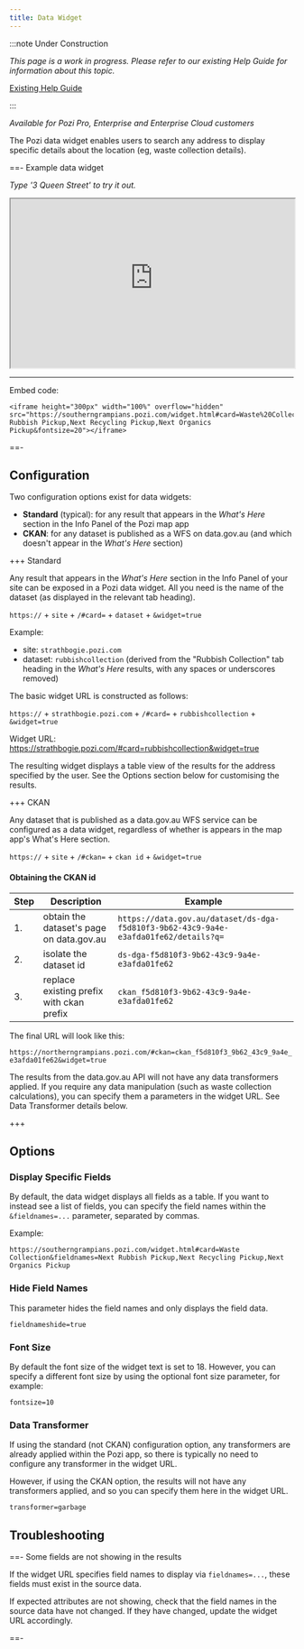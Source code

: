 ```yaml
---
title: Data Widget
---
```


:::note Under Construction

*This page is a work in progress. Please refer to our existing Help Guide for information about this topic.*

[Existing Help Guide](https://help.pozi.com/search?query=widgets)

:::

*Available for Pozi Pro, Enterprise and Enterprise Cloud customers*

The Pozi data widget enables users to search any address to display specific details about the location (eg, waste collection details).

==- Example data widget

*Type '3 Queen Street' to try it out.*

<iframe height="300px" width="100%" overflow="hidden" src="https://southerngrampians.pozi.com/widget.html#card=Waste%20Collection&fieldnames=Next Rubbish Pickup,Next Recycling Pickup,Next Organics Pickup&fontsize=20"></iframe>

---

Embed code:

```
<iframe height="300px" width="100%" overflow="hidden" src="https://southerngrampians.pozi.com/widget.html#card=Waste%20Collection&fieldnames=Next Rubbish Pickup,Next Recycling Pickup,Next Organics Pickup&fontsize=20"></iframe>
```

==-

## Configuration

Two configuration options exist for data widgets:

* **Standard** (typical): for any result that appears in the *What's Here* section in the Info Panel of the Pozi map app
* **CKAN**: for any dataset is published as a WFS on data.gov.au (and which doesn't appear in the *What's Here* section)

+++ Standard

Any result that appears in the *What's Here* section in the Info Panel of your site can be exposed in a Pozi data widget. All you need is the name of the dataset (as displayed in the relevant tab heading).

`https://` + `site` + `/#card=` + `dataset` + `&widget=true`

Example:

* site: `strathbogie.pozi.com`
* dataset: `rubbishcollection` (derived from the "Rubbish Collection" tab heading in the *What's Here* results, with any spaces or underscores removed)

The basic widget URL is constructed as follows:

`https://` + `strathbogie.pozi.com` + `/#card=` + `rubbishcollection` + `&widget=true`

Widget URL: https://strathbogie.pozi.com/#card=rubbishcollection&widget=true

The resulting widget displays a table view of the results for the address specified by the user. See the Options section below for customising the results.

+++ CKAN

Any dataset that is published as a data.gov.au WFS service can be configured as a data widget, regardless of whether is appears in the map app's What's Here section.

`https://` + `site` + `/#ckan=` + `ckan id` + `&widget=true`

#### Obtaining the CKAN id

|Step|Description|Example|
|---|---|---|
|1.|obtain the dataset's page on data.gov.au|`https://data.gov.au/dataset/ds-dga-f5d810f3-9b62-43c9-9a4e-e3afda01fe62/details?q=`|
|2.|isolate the dataset id|`ds-dga-f5d810f3-9b62-43c9-9a4e-e3afda01fe62`|
|3.|replace existing prefix with ckan prefix|`ckan_f5d810f3-9b62-43c9-9a4e-e3afda01fe62`|

The final URL will look like this:

`https://northerngrampians.pozi.com/#ckan=ckan_f5d810f3_9b62_43c9_9a4e_e3afda01fe62&widget=true`

The results from the data.gov.au API will not have any data transformers applied. If you require any data manipulation (such as waste collection calculations), you can specify them a parameters in the widget URL. See Data Transformer details below.

+++

## Options

### Display Specific Fields

By default, the data widget displays all fields as a table. If you want to instead see a list of fields, you can specify the field names within the `&fieldnames=...` parameter, separated by commas.

Example:

```
https://southerngrampians.pozi.com/widget.html#card=Waste Collection&fieldnames=Next Rubbish Pickup,Next Recycling Pickup,Next Organics Pickup
```

### Hide Field Names

This parameter hides the field names and only displays the field data.

`fieldnameshide=true`

### Font Size

By default the font size of the widget text is set to 18. However, you can specify a different font size by using the optional font size parameter, for example:

`fontsize=10`

### Data Transformer

If using the standard (not CKAN) configuration option, any transformers are already applied within the Pozi app, so there is typically no need to configure any transformer in the widget URL.

However, if using the CKAN option, the results will not have any transformers applied, and so you can specify them here in the widget URL.

`transformer=garbage`

## Troubleshooting

==- Some fields are not showing in the results

If the widget URL specifies field names to display via `fieldnames=...`, these fields must exist in the source data.

If expected attributes are not showing, check that the field names in the source data have not changed. If they have changed, update the widget URL accordingly.

==-
